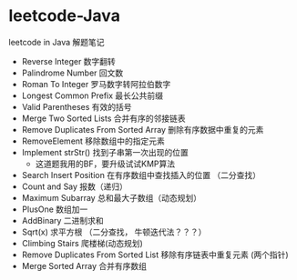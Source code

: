 # leetcode-Java
leetcode in Java  解题笔记

- Reverse Integer 数字翻转
- Palindrome Number 回文数
- Roman To Integer 罗马数字转阿拉伯数字
- Longest Common Prefix 最长公共前缀
- Valid Parentheses 有效的括号
- Merge Two Sorted Lists 合并有序的邻接链表
- Remove Duplicates From Sorted Array 删除有序数据中重复的元素
- RemoveElement 移除数组中的指定元素
- Implement strStr() 找到子串第一次出现的位置
    - 这道题我用的BF，要升级试试KMP算法
- Search Insert Position 在有序数组中查找插入的位置 （二分查找）
- Count and Say 报数（递归）
- Maximum Subarray 总和最大子数组（动态规划）
- PlusOne 数组加一
- AddBinary 二进制求和
- Sqrt(x) 求平方根 （二分查找， 牛顿迭代法？？？）
- Climbing Stairs 爬楼梯(动态规划)
- Remove Duplicates From Sorted List 移除有序链表中重复元素 (两个指针)
- Merge Sorted Array 合并有序数组